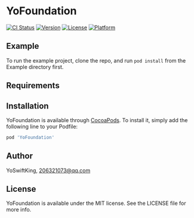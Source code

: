 # YoFoundation

[![CI Status](https://img.shields.io/travis/YoSwiftKing/YoFoundation.svg?style=flat)](https://travis-ci.org/YoSwiftKing/YoFoundation)
[![Version](https://img.shields.io/cocoapods/v/YoFoundation.svg?style=flat)](https://cocoapods.org/pods/YoFoundation)
[![License](https://img.shields.io/cocoapods/l/YoFoundation.svg?style=flat)](https://cocoapods.org/pods/YoFoundation)
[![Platform](https://img.shields.io/cocoapods/p/YoFoundation.svg?style=flat)](https://cocoapods.org/pods/YoFoundation)

## Example

To run the example project, clone the repo, and run `pod install` from the Example directory first.

## Requirements

## Installation

YoFoundation is available through [CocoaPods](https://cocoapods.org). To install
it, simply add the following line to your Podfile:

```ruby
pod 'YoFoundation'
```

## Author

YoSwiftKing, 206321073@qq.com

## License

YoFoundation is available under the MIT license. See the LICENSE file for more info.
